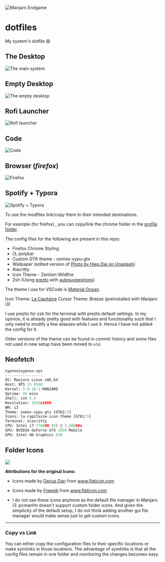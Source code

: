 ![Manjaro Endgame](https://i.imgur.com/x6n6qk7.png)

# dotfiles

My system's dotfile :smile:

## The Desktop

![The main system](https://i.imgur.com/PYuKtjB.png)

## Empty Desktop

![The empty desktop](https://i.imgur.com/VOVdNBc.png)

## Rofi Launcher

![Rofi launcher](https://i.imgur.com/LIqBPDO.png)

## Code

![Code](https://i.imgur.com/I4pmkld.png)

## Browser (_firefox_)

![Firefox](https://i.imgur.com/AEIyR4L.png)

## Spotify + Typora

![Spotify + Typora](https://i.imgur.com/3Qrqo9r.png)

To use the modfiles link/copy them to their intended destinations.

For example (for firefox) , you can copy/link the chrome folder in the [profile folder](https://support.mozilla.org/en-US/kb/profiles-where-firefox-stores-user-data).

The config files for the following are present in this repo:

- Firefox Chrome Styling
- i3, polybar
- Custom GTK theme - oomox-xypu-gtx
- Wallpaper (edited version of [Photo by Hiep Dai on Unsplash](https://unsplash.com/photos/Z0aBm6359Oo))
- Alacritty
- Icon Theme - Zenlism Wildfire
- Zsh (Using [prezto](https://github.com/sorin-ionescu/prezto) with [autosuggestions](https://github.com/sorin-ionescu/prezto/tree/master/modules/autosuggestions))

The theme I use for VSCode is [Material Ocean](https://marketplace.visualstudio.com/items?itemName=Equinusocio.vsc-material-theme).

Icon Theme: [La Capitaine](https://github.com/keeferrourke/la-capitaine-icon-theme)
Cursor Theme: Breeze (preinstalled with Manjaro i3)

I use prezto for zsh for the terminal with prezto default settings. In my opinion, it is already pretty good with features and functionality such that I only need to modify a few aliasses while I use it. Hence I have not added the config for it.

Older versions of the theme can be found in commit history and some files not used in new setup have been moved to `old`.

## Neofetch

```python
xypnox@xypnox-xps
-----------------
OS: Manjaro Linux x86_64
Host: XPS 15 9560
Kernel: 5.9.16-1-MANJARO
Uptime: 40 mins
Shell: zsh 5.8
Resolution: 1920x1080
WM: i3
Theme: oomox-xypu-gtx [GTK2/3]
Icons: la-capitaine-icon-theme [GTK2/3]
Terminal: alacritty
CPU: Intel i7-7700HQ (8) @ 3.800GHz
GPU: NVIDIA GeForce GTX 1050 Mobile
GPU: Intel HD Graphics 630
```


## Folder Icons

![](https://i.imgur.com/unlPAjh.png)

**Attributions for the original Icons:**

- Icons made by <a href="https://www.flaticon.com/authors/darius-dan" title="Darius Dan">Darius Dan</a> from <a href="https://www.flaticon.com/"     title="Flaticon">www.flaticon.com</a>  
- Icons made by <a href="https://www.flaticon.com/authors/freepik" title="Freepik">Freepik</a> from <a href="https://www.flaticon.com/"     title="Flaticon">www.flaticon.com</a>

- I do not use these icons anymore as the default file manager in Manjaro i3: pcmanfm doesn't support custom folder icons. And given the simplicity of the default setup, I do not think adding another gui file manager would make sense just to get custom icons.

---

### Copy vs Link

You can either copy the configuration files to their specific locations or make symlinks in those locations. The advantage of symlinks is that all the config files remain in one folder and monitoring the changes becomes easy.
